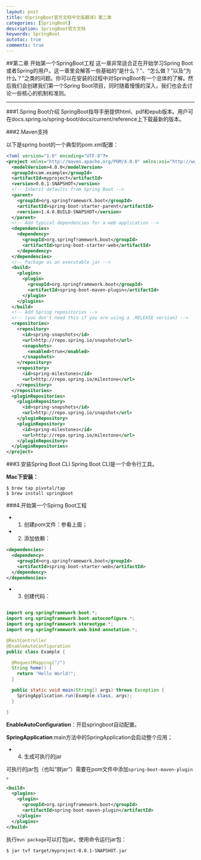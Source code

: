```yaml
---
layout: post
title: 《SpringBoot官方文档中文版翻译》第二章
categories: [SpringBoot]
description: SpringBoot官方文档
keywords: SpringBoot
autotoc: true
comments: true
---
```


##第二章 开始第一个SpringBoot工程
  这一章非常适合正在开始学习Spring Boot或者Spring的用户。这一章里会解答一些基础的“是什么？”、“怎么做？”以及“为什么？”之类的问题。你可以在安装的过程中对SpringBoot有一个总体的了解。然后我们会创建我们第一个Spring Boot项目，同时随着慢慢的深入，我们也会去讨论一些核心的机制和准则。

---

###1.Spring Boot介绍
  SpringBoot指导手册提供html、pdf和epub版本。用户可在docs.spring.io/spring-boot/docs/current/reference上下载最新的版本。

###2.Maven支持

以下是spring boot的一个典型的pom.xml配置：

```xml
<?xml version="1.0" encoding="UTF-8"?>
<project xmlns="http://maven.apache.org/POM/4.0.0" xmlns:xsi="http://www.w3.org/2001/XMLSchema-instance" xsi:schemaLocation="http://maven.apache.org/POM/4.0.0 http://maven.apache.org/xsd/maven-4.0.0.xsd">
  <modelVersion>4.0.0</modelVersion>
  <groupId>com.example</groupId>
  <artifactId>myproject</artifactId>
  <version>0.0.1-SNAPSHOT</version>
  <!-- Inherit defaults from Spring Boot -->
  <parent>
    <groupId>org.springframework.boot</groupId>
    <artifactId>spring-boot-starter-parent</artifactId>
    <version>1.4.0.BUILD-SNAPSHOT</version>
  </parent>
  <!-- Add typical dependencies for a web application -->
  <dependencies>
    <dependency>
      <groupId>org.springframework.boot</groupId>
      <artifactId>spring-boot-starter-web</artifactId>
    </dependency>
  </dependencies>
  <!-- Package as an executable jar -->
  <build>
    <plugins>
      <plugin>
        <groupId>org.springframework.boot</groupId>
        <artifactId>spring-boot-maven-plugin</artifactId>
      </plugin>
    </plugins>
  </build>
  <!-- Add Spring repositories -->
  <!-- (you don't need this if you are using a .RELEASE version) -->
  <repositories>
    <repository>
      <id>spring-snapshots</id>
      <url>http://repo.spring.io/snapshot</url>
      <snapshots>
        <enabled>true</enabled>
      </snapshots>
    </repository>
    <repository>
      <id>spring-milestones</id>
      <url>http://repo.spring.io/milestone</url>
    </repository>
  </repositories>
  <pluginRepositories>
    <pluginRepository>
      <id>spring-snapshots</id>
      <url>http://repo.spring.io/snapshot</url>
    </pluginRepository>
    <pluginRepository>
      <id>spring-milestones</id>
      <url>http://repo.spring.io/milestone</url>
    </pluginRepository>
  </pluginRepositories>
</project>

```

###3.安装Spring Boot CLI
Spring Boot CLI是一个命令行工具。

**Mac下安装：**

```
$ brew tap pivotal/tap
$ brew install springboot
```

###4.开始第一个Spirng Boot工程

- 1. 创建pom文件：参看上面；
- 2. 添加依赖：
```xml
<dependencies>
  <dependency>
    <groupId>org.springframework.boot</groupId>
    <artifactId>spring-boot-starter-web</artifactId>
  </dependency>
</dependencies>

```

- 3. 创建代码：

```Java

import org.springframework.boot.*;
import org.springframework.boot.autoconfigure.*;
import org.springframework.stereotype.*;
import org.springframework.web.bind.annotation.*;

@RestController
@EnableAutoConfiguration
public class Example {

  @RequestMapping("/")
  String home() {
    return "Hello World!";
  }

  public static void main(String[] args) throws Exception {
    SpringApplication.run(Example.class, args);
  }

}

```

**EnableAutoConfiguration**：开启springboot自动配置。

**SpringApplication**:main方法中的SpringApplication会启动整个应用；

- 4. 生成可执行的jar

可执行的jar包（也叫“胖jar”）需要在pom文件中添加`spring-boot-maven-plugin` 。

```xml
<build>
  <plugins>
    <plugin>
      <groupId>org.springframework.boot</groupId>
      <artifactId>spring-boot-maven-plugin</artifactId>
    </plugin>
  </plugins>
</build>

```

执行`mvn package`可以打包jar。使用命令运行jar包：


```
$ jar tvf target/myproject-0.0.1-SNAPSHOT.jar
```
